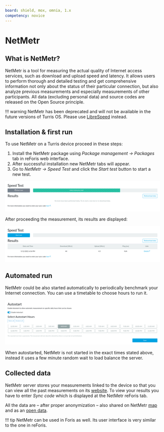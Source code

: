 ```yaml
---
board: shield, mox, omnia, 1.x
competency: novice
---
```

# NetMetr

## What is NetMetr?

NetMetr is a tool for measuring the actual quality of Internet access services,
such as download and upload speed and latency. It allows users to perform
thorough and detailed testing and get comprehensive information not only about
the status of their particular connection, but also analyze previous
measurements and especially measurements of other participants. All data
(excluding personal data) and source codes are released on the Open Source
principle.

!!! warning
    NetMetr has been deprecated and will not be available in the future
    versions of Turris OS. Please use [LibreSpeed](../librespeed/) instead.

## Installation & first run

To use NetMetr on a Turris device proceed in these steps:

1. Install the NetMetr package using _Package management → Packages_ tab in
   reForis web interface.
2. After successful installation new NetMetr tabs will appear.
3. Go to _NetMetr → Speed Test_ and click the _Start test_ button to start
   a new test.

![NetMetr Speed Test](netmetr-speedtest.png)

After proceeding the measurement, its results are displayed:

![NetMetr measurement results](netmetr-results.png)

## Automated run

NetMetr could be also started automatically to periodically benchmark your
Internet connection. You can use a timetable to choose hours to run it.

![NetMetr Timetable](netmetr-autostart.png)

When autostarted, NetMetr is not started in the exact times stated above,
instead it uses a few minute random wait to load balance the server.

## Collected data

NetMetr server stores your measurements linked to the device so that you can
view all the past measurements on its [website](https://www.netmetr.cz/en/my.html).
To view your results you have to enter *Sync code* which is displayed at
the NetMetr reForis tab.

All the data are – after proper anonymization – also shared on NetMetr
[map](https://www.netmetr.cz/en/map.html) and as an
[open data](https://www.netmetr.cz/en/open-data.html).

!!! tip
    NetMetr can be used in Foris as well. Its user interface is very similar
    to the one in reForis.
